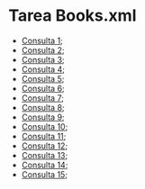 # Tarea Books.xml
- [Consulta 1](./consulta1.xq);
- [Consulta 2](./consulta2.xq);
- [Consulta 3](./consulta3.xq);
- [Consulta 4](./consulta4.xq);
- [Consulta 5](./consulta5.xq);
- [Consulta 6](./consulta6.xq);
- [Consulta 7](./consulta7.xq);
- [Consulta 8](./consulta8.xq);
- [Consulta 9](./consulta9.xq);
- [Consulta 10](./consulta10.xq);
- [Consulta 11](./consulta11.xq);
- [Consulta 12](./consulta12.xq);
- [Consulta 13](./consulta13.xq);
- [Consulta 14](./consulta14.xq);
- [Consulta 15](./consulta15.xq);
